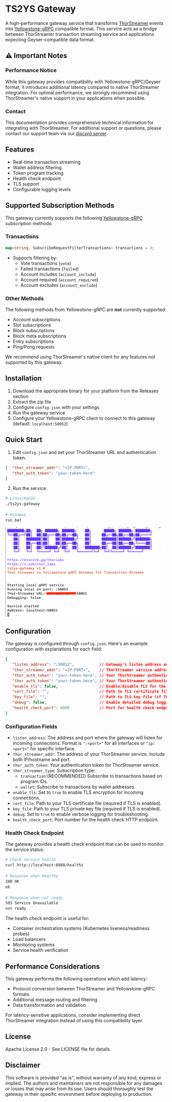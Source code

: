 # TS2YS Gateway

A high-performance gateway service that transforms [ThorStreamer](https://github.com/thorlabsDev/ThorStreamer) events into [Yellowstone-gRPC](https://github.com/rpcpool/yellowstone-grpc) compatible format. This service acts as a bridge between ThorStreamer transaction streaming service and applications expecting Geyser-compatible data format.

## ⚠️ Important Notes

### Performance Notice
While this gateway provides compatibility with Yellowstone-gRPC/Geyser format, it introduces additional latency compared to native ThorStreamer integration. For optimal performance, we strongly recommend using ThorStreamer's native support in your applications when possible.

### Contact
This documentation provides comprehensive technical information for integrating with ThorStreamer. For additional support or questions, please contact our support team via our [discord server](https://discord.gg/thorlabs).

## Features

- Real-time transaction streaming
- Wallet address filtering
- Token program tracking
- Health check endpoint
- TLS support
- Configurable logging levels

## Supported Subscription Methods

This gateway currently supports the following [Yellowstone-gRPC](https://github.com/rpcpool/yellowstone-grpc) subscription methods:

### Transactions
```go
map<string, SubscribeRequestFilterTransactions> transactions = 3;
```
- Supports filtering by:
   - Vote transactions (`vote`)
   - Failed transactions (`failed`)
   - Account includes (`account_include`)
   - Account required (`account_required`)
   - Account excludes (`account_exclude`)

### Other Methods
The following methods from Yellowstone-gRPC are **not** currently supported:
- Account subscriptions
- Slot subscriptions
- Block subscriptions
- Block meta subscriptions
- Entry subscriptions
- Ping/Pong requests

We recommend using ThorStreamer's native client for any features not supported by this gateway.

## Installation

1. Download the appropriate binary for your platform from the Releases section
2. Extract the zip file
3. Configure `config.json` with your settings
4. Run the gateway service
5. Configure your Yellowstone-gRPC client to connect to this gateway (default: `localhost:50052`)

## Quick Start

1. Edit `config.json` and set your ThorStreamer URL and authentication token:
```json
{  "thor_streamer_addr": "<IP:PORT>",
   "thor_auth_token": "your-token-here"
}
```

2. Run the service:
```bash
# Linux/macOS
./ts2ys-gateway

# Windows
run.bat
```
![img.png](img.png)

## Configuration

The gateway is configured through `config.json`. Here's an example configuration with explanations for each field:

```json
{
   "listen_address": ":50052",           // Gateway's listen address and port
   "thor_streamer_addr": "<IP:PORT>",    // ThorStreamer service address
   "thor_auth_token": "your-token-here", // Your ThorStreamer authentication token
   "thor_auth_token": "your-token-here", // Your ThorStreamer authentication token
   "enable_tls": false,                  // Enable/disable TLS for the gateway
   "cert_file": "",                      // Path to TLS certificate file (if TLS enabled)
   "key_file": "",                       // Path to TLS key file (if TLS enabled)
   "debug": false,                       // Enable detailed debug logging
   "health_check_port": 8080             // Port for health check endpoint
}
```

### Configuration Fields

- `listen_address`: The address and port where the gateway will listen for incoming connections. Format is `":<port>"` for all interfaces or `"ip:<port>"` for specific interface.
- `thor_streamer_addr`: The address of your ThorStreamer service. Include both IP/hostname and port.
- `thor_auth_token`: Your authentication token for ThorStreamer service.
- `thor_streamer_type`: Subscription type:
  - `transaction`:(RECOMMENDED) Subscribe to transactions based on program IDs.
  - `wallet`: Subscribe to transactions by wallet addresses.
- `enable_tls`: Set to `true` to enable TLS encryption for incoming connections.
- `cert_file`: Path to your TLS certificate file (required if TLS is enabled).
- `key_file`: Path to your TLS private key file (required if TLS is enabled).
- `debug`: Set to `true` to enable verbose logging for troubleshooting.
- `health_check_port`: Port number for the health check HTTP endpoint.

### Health Check Endpoint

The gateway provides a health check endpoint that can be used to monitor the service status:

```bash
# Check service health
curl http://localhost:8080/healthz

# Response when healthy
200 OK
ok

# Response when not ready
503 Service Unavailable
not ready
```

The health check endpoint is useful for:
- Container orchestration systems (Kubernetes liveness/readiness probes)
- Load balancers
- Monitoring systems
- Service health verification

## Performance Considerations

This gateway performs the following operations which add latency:
- Protocol conversion between ThorStreamer and Yellowstone-gRPC formats
- Additional message routing and filtering
- Data transformation and validation

For latency-sensitive applications, consider implementing direct ThorStreamer integration instead of using this compatibility layer.

## License

Apache License 2.0 - See LICENSE file for details.

## Disclaimer
This software is provided "as is", without warranty of any kind, express or implied. The authors and maintainers are not responsible for any damages or losses that may arise from its use. Users should thoroughly test the gateway in their specific environment before deploying to production.
